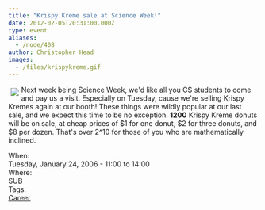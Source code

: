 ```yaml
---
title: "Krispy Kreme sale at Science Week!"
date: 2012-02-05T20:31:00.000Z
type: event
aliases:
  - /node/408
author: Christopher Head
images:
  - /files/krispykreme.gif
---
```


<div class="field field-name-body field-type-text-with-summary field-label-hidden"><div class="field-items"><div class="field-item even"><p><img src="/files/krispykreme.gif" align="left" vspace="5" hspace="5">Next week being Science Week, we&apos;d like all you CS students to come and pay us a visit.  Especially on Tuesday, cause we&apos;re selling Krispy Kremes again at our booth!  These things were wildly popular at our last sale, and we expect this time to be no exception. <b>1200</b> Krispy Kreme donuts will be on sale, at cheap prices of $1 for one donut, $2 for three donuts, and $8 per dozen.  That&apos;s over 2^10 for those of you who are mathematically inclined.</p>
</div></div></div><div class="field field-name-field-dates field-type-datetime field-label-above"><div class="field-label">When:&#xA0;</div><div class="field-items"><div class="field-item even"><span class="date-display-single">Tuesday, January 24, 2006 - <span class="date-display-range"><span class="date-display-start">11:00</span> to <span class="date-display-end">14:00</span></span></span></div></div></div><div class="field field-name-field-location field-type-text field-label-above"><div class="field-label">Where:&#xA0;</div><div class="field-items"><div class="field-item even">SUB</div></div></div>    <footer>
    <div class="field field-name-field-tags field-type-taxonomy-term-reference field-label-above"><div class="field-label">Tags:&#xA0;</div><div class="field-items"><div class="field-item even"><a href="/career">Career</a></div></div></div>      </footer>